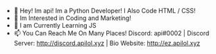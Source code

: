 - 👋 Hey! Im api! Im a Python Developer! I Also Code HTML / CSS!
- 👀 Im Interested in Coding and Marketing!
- 🌱 I am Currently Learning JS
- 📫 You Can Reach Me On Many Places! Discord: api#0002 | Discord Server: http://discord.apilol.xyz | Bio Website: http://ez.apilol.xyz

<!---
api-was-taken/api-was-taken is a ✨ special ✨ repository because its `README.md` (this file) appears on your GitHub profile.
You can click the Preview link to take a look at your changes.
--->
